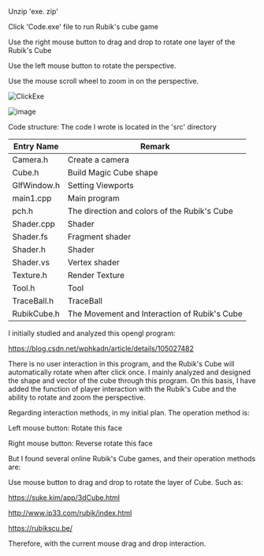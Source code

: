 Unzip 'exe. zip'

Click 'Code.exe' file to run Rubik's cube game

Use the right mouse button to drag and drop to rotate one layer of the Rubik's Cube

Use the left mouse button to rotate the perspective.

Use the mouse scroll wheel to zoom in on the perspective.

![ClickExe](https://github.com/kenyi09461449/COMP3016-Magic-Cube-Game/assets/115618256/b1da5579-8c8e-420f-ae31-bde9edc46382)


![image](https://github.com/kenyi09461449/COMP3016-Magic-Cube-Game/assets/115618256/25ea5350-f194-40cd-9641-b76424f84767)

Code structure: The code I wrote is located in the 'src' directory

| Entry Name  | Remark                                       |
| ----------- | -------------------------------------------- |
| Camera.h    | Create a camera                              |
| Cube.h      | Build Magic Cube   shape                         |
| GlfWindow.h | Setting Viewports                            |
| main1.cpp   | Main program                                 |
| pch.h       | The direction and colors of the Rubik's Cube |
| Shader.cpp  | Shader                                       |
| Shader.fs   | Fragment shader                              |
| Shader.h    | Shader                                       |
| Shader.vs   | Vertex shader                                |
| Texture.h   | Render Texture                               |
| Tool.h      | Tool                                         |
| TraceBall.h | TraceBall                                    |
| RubikCube.h | The Movement and Interaction of Rubik's Cube |



I initially studied and analyzed this opengl program:

 

https://blog.csdn.net/wphkadn/article/details/105027482

 

There is no user interaction in this program, and the Rubik's Cube will automatically rotate when after click once. I mainly analyzed and designed the shape and vector of the cube through this program. On this basis, I have added the function of player interaction with the Rubik's Cube and the ability to rotate and zoom the perspective.

 

Regarding interaction methods, in my initial plan. The operation method is:

 

Left mouse button: Rotate this face 


Right mouse button: Reverse rotate this face

 

But I found several online Rubik's Cube games, and their operation methods are: 

  Use mouse button to drag and drop to rotate the layer of Cube. 
  Such as:



https://suke.kim/app/3dCube.html

 

http://www.ip33.com/rubik/index.html

 

https://rubikscu.be/

 

Therefore, with the current mouse drag and drop interaction.
